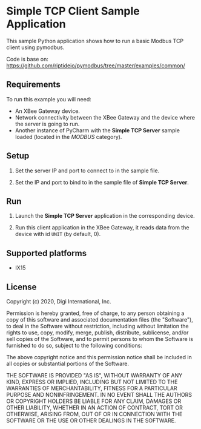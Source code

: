 Simple TCP Client Sample Application
====================================

This sample Python application shows how to run a basic Modbus TCP client using
pymodbus.

Code is base on:
https://github.com/riptideio/pymodbus/tree/master/examples/common/

Requirements
------------
To run this example you will need:

* An XBee Gateway device.
* Network connectivity between the XBee Gateway and the device where the server
  is going to run.
* Another instance of PyCharm with the **Simple TCP Server** sample loaded
  (located in the *MODBUS* category).

Setup
-----
1. Set the server IP and port to connect to in the sample file.

2. Set the IP and port to bind to in the sample file of **Simple TCP Server**.

Run
---
1. Launch the **Simple TCP Server** application in the corresponding device.

2. Run this client application in the XBee Gateway, it reads data from the
   device with id `UNIT` (by default, 0).

Supported platforms
-------------------
* IX15

License
-------
Copyright (c) 2020, Digi International, Inc.

Permission is hereby granted, free of charge, to any person obtaining a copy
of this software and associated documentation files (the "Software"), to deal
in the Software without restriction, including without limitation the rights
to use, copy, modify, merge, publish, distribute, sublicense, and/or sell
copies of the Software, and to permit persons to whom the Software is
furnished to do so, subject to the following conditions:

The above copyright notice and this permission notice shall be included in all
copies or substantial portions of the Software.

THE SOFTWARE IS PROVIDED "AS IS", WITHOUT WARRANTY OF ANY KIND, EXPRESS OR
IMPLIED, INCLUDING BUT NOT LIMITED TO THE WARRANTIES OF MERCHANTABILITY,
FITNESS FOR A PARTICULAR PURPOSE AND NONINFRINGEMENT. IN NO EVENT SHALL THE
AUTHORS OR COPYRIGHT HOLDERS BE LIABLE FOR ANY CLAIM, DAMAGES OR OTHER
LIABILITY, WHETHER IN AN ACTION OF CONTRACT, TORT OR OTHERWISE, ARISING FROM,
OUT OF OR IN CONNECTION WITH THE SOFTWARE OR THE USE OR OTHER DEALINGS IN THE
SOFTWARE.
